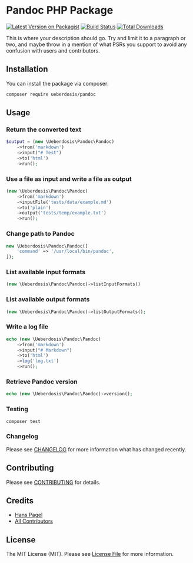 # Pandoc PHP Package

[![Latest Version on Packagist](https://img.shields.io/packagist/v/ueberdosis/pandoc.svg?style=flat-square)](https://packagist.org/packages/ueberdosis/pandoc)
[![Build Status](https://github.com/ueberdosis/pandoc/workflows/run-tests/badge.svg)](https://github.com/ueberdosis/pandoc/actions)
[![Total Downloads](https://img.shields.io/packagist/dt/ueberdosis/pandoc.svg?style=flat-square)](https://packagist.org/packages/ueberdosis/pandoc)

This is where your description should go. Try and limit it to a paragraph or two, and maybe throw in a mention of what PSRs you support to avoid any confusion with users and contributors.

## Installation

You can install the package via composer:

```bash
composer require ueberdosis/pandoc
```

## Usage

### Return the converted text

``` php
$output = (new \Ueberdosis\Pandoc\Pandoc)
    ->from('markdown')
    ->input("# Test")
    ->to('html')
    ->run();
```

### Use a file as input and write a file as output

``` php
(new \Ueberdosis\Pandoc\Pandoc)
    ->from('markdown')
    ->inputFile('tests/data/example.md')
    ->to('plain')
    ->output('tests/temp/example.txt')
    ->run();
```

### Change path to Pandoc

``` php
new \Ueberdosis\Pandoc\Pandoc([
    'command' => '/usr/local/bin/pandoc',
]);
```

### List available input formats

``` php
(new \Ueberdosis\Pandoc\Pandoc)->listInputFormats()
```

### List available output formats

``` php
(new \Ueberdosis\Pandoc\Pandoc)->listOutputFormats();
```

### Write a log file

``` php
echo (new \Ueberdosis\Pandoc\Pandoc)
    ->from('markdown')
    ->input("# Markdown")
    ->to('html')
    ->log('log.txt')
    ->run();
```

### Retrieve Pandoc version

``` php
echo (new \Ueberdosis\Pandoc\Pandoc)->version();
```

### Testing

``` bash
composer test
```

### Changelog

Please see [CHANGELOG](CHANGELOG.md) for more information what has changed recently.

## Contributing

Please see [CONTRIBUTING](CONTRIBUTING.md) for details.

## Credits

- [Hans Pagel](https://github.com/hanspagel)
- [All Contributors](../../contributors)

## License

The MIT License (MIT). Please see [License File](LICENSE.md) for more information.
